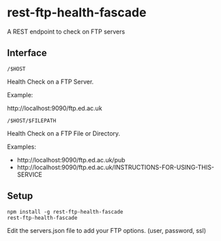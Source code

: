 # rest-ftp-health-fascade
A REST endpoint to check on FTP servers

## Interface

```
/$HOST
```
Health Check on a FTP Server.

Example:

http://localhost:9090/ftp.ed.ac.uk

```
/$HOST/$FILEPATH
```
Health Check on a FTP File or Directory.

Examples:

* http://localhost:9090/ftp.ed.ac.uk/pub
* http://localhost:9090/ftp.ed.ac.uk/INSTRUCTIONS-FOR-USING-THIS-SERVICE

## Setup

```
npm install -g rest-ftp-health-fascade
rest-ftp-health-fascade
```

Edit the servers.json file to add your FTP options. (user, password, ssl)
